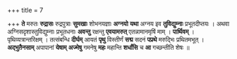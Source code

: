 +++
title = 7

+++
**ते** मरुतः **रुद्रासः** रुद्रपुत्राः **सुमखाः** शोभनयज्ञाः **अग्नयो** **यथा** अग्नय इव **तुविद्युम्नाः** प्रभूतदीप्तयः । अथवा अग्निसदृशास्तुविद्युम्नाः प्रभूतधनाः **अवन्तु** रक्षन्तु **एवयामरुत्** एतन्नामानमृषिं माम् । **पार्थिवम्** । पृथिव्यत्रान्तरिक्षम् । तत्संबन्धि **दीर्घम्** आयतं **पृथु** विस्तीर्णं **सद्म** सदनं **पप्रथे** मरुद्भिः प्रथितमभूत् । **अद्भुतैनसाम्** अपापानां **येषाम्** **अज्मेषु** गमनेषु **महः** महान्ति **शर्धांसि** च **आ** गच्छन्तीति शेषः ॥